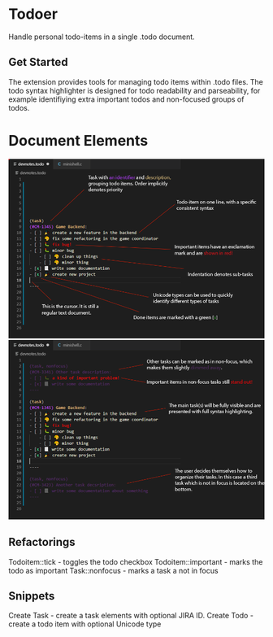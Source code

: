 # Todoer
Handle personal todo-items in a single .todo document.

## Get Started
The extension provides tools for managing todo items within .todo files.
The todo syntax highlighter is designed for todo readability and parseability, for example identifiying extra important todos and non-focused groups of todos.

# Document Elements
![Overview](/img/2.png)
![Focus/Nonfocus tasks](/img/3.png)

## Refactorings
Todoitem::tick - toggles the todo checkbox
Todoitem::important - marks the todo as important
Task::nonfocus - marks a task a not in focus

## Snippets
Create Task - create a task elements with optional JIRA ID.
Create Todo - create a todo item with optional Unicode type

